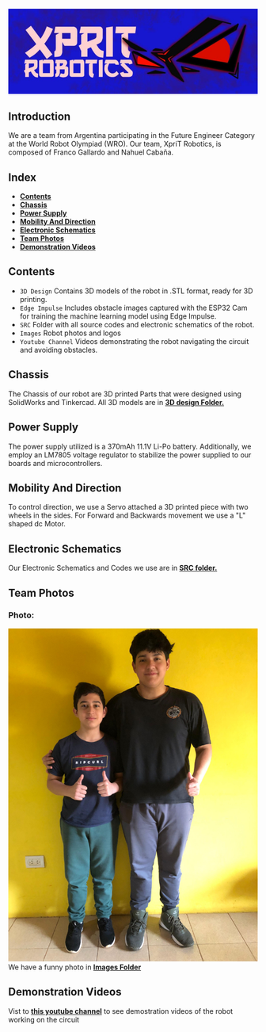 
![Logo](Images/XpriT_Robotics_Logo.jpg)

## Introduction
We are a team from Argentina participating in the Future Engineer Category at the World Robot Olympiad (WRO). Our team, XpriT Robotics, is composed of Franco Gallardo and Nahuel Cabaña.
## Index
* [**Contents**](#Contents)
* [**Chassis**](#Chassis)
* [**Power Supply**](#Power_Supply)
* [**Mobility And Direction**](#Mobility_And_Direction)
* [**Electronic Schematics**](#Schematic)
* [**Team Photos**](#Photos)
* [**Demonstration Videos**](#Demonstration_Videos)
## Contents
 * `3D Design` Contains 3D models of the robot in .STL format, ready for 3D printing.
 * `Edge Impulse` Includes obstacle images captured with the ESP32 Cam for training the machine learning model using Edge Impulse.
 * `SRC` Folder with all source codes and electronic schematics of the robot.
 * `Images` Robot photos and logos
 * `Youtube Channel` Videos demonstrating the robot navigating the circuit and avoiding obstacles.

## Chassis
 
 The Chassis of our robot are 3D printed Parts that were designed using SolidWorks and Tinkercad. All 3D models are in [**3D design Folder.**](https://github.com/Gallarfrox/WRO-FE-XPRIT-2024/tree/8289e319c8ed50b18eef6a841f7b57f9364190d7/3D%20Desings)
## Power Supply

The power supply utilized is a 370mAh 11.1V Li-Po battery. Additionally, we employ an LM7805 voltage regulator to stabilize the power supplied to our boards and microcontrollers.
## Mobility And Direction

To control direction, we use a Servo attached a 3D printed piece with two wheels in the sides. For Forward and Backwards movement we use a "L" shaped dc Motor.
## Electronic Schematics

Our Electronic Schematics and Codes we use are in [**SRC folder.**](https://github.com/Gallarfrox/WRO-FE-XPRIT-2024/tree/fe686a653da6ce5ed55e57e9bf3dd3e55d9c889c/SRC)
## Team Photos

### Photo:
![OPhoto](Images/Formal_Photo.jpg)
We have a funny photo in [**Images Folder**](https://github.com/Gallarfrox/WRO-FE-XPRIT-2024/tree/f97b17c5f60459615c8f3205b750cb3410c85aa1/Images)

## Demonstration Videos

Vist to [**this youtube channel**](https://youtube.com/@xprit_robotics?si=dhm_ktdyuf9bD-lI) to see demostration videos of the robot working on the circuit